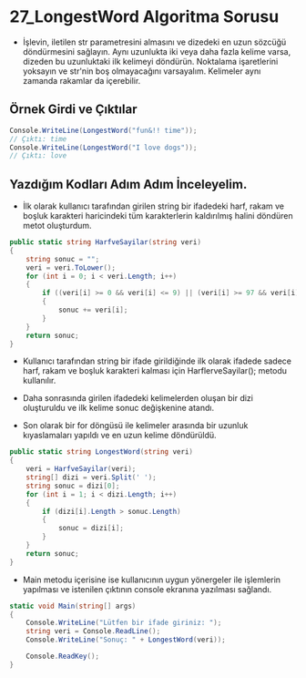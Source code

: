 # 27_LongestWord Algoritma Sorusu

* İşlevin, iletilen str parametresini almasını ve dizedeki en uzun sözcüğü döndürmesini sağlayın. Aynı uzunlukta iki veya daha fazla kelime varsa, dizeden bu uzunluktaki ilk kelimeyi döndürün. Noktalama işaretlerini yoksayın ve str'nin boş olmayacağını varsayalım. Kelimeler aynı zamanda rakamlar da içerebilir.

## Örnek Girdi ve Çıktılar

~~~ C#
Console.WriteLine(LongestWord("fun&!! time"));
// Çıktı: time
Console.WriteLine(LongestWord("I love dogs"));
// Çıktı: love
~~~

## Yazdığım Kodları Adım Adım İnceleyelim.

* İlk olarak kullanıcı tarafından girilen string bir ifadedeki harf, rakam ve boşluk karakteri haricindeki tüm karakterlerin kaldırılmış halini döndüren metot oluşturdum.

~~~ C#
public static string HarfveSayilar(string veri)
{
    string sonuc = "";
    veri = veri.ToLower();
    for (int i = 0; i < veri.Length; i++)
    {
        if ((veri[i] >= 0 && veri[i] <= 9) || (veri[i] >= 97 && veri[i] <= 122) || veri[i] == ' ')
        {
            sonuc += veri[i];
        }
    }
    return sonuc;
}
~~~

* Kullanıcı tarafından string bir ifade girildiğinde ilk olarak ifadede sadece harf, rakam ve boşluk karakteri kalması için HarflerveSayilar(); metodu kullanılır.

* Daha sonrasında girilen ifadedeki kelimelerden oluşan bir dizi oluşturuldu ve ilk kelime sonuc değişkenine atandı.

* Son olarak bir for döngüsü ile kelimeler arasında bir uzunluk kıyaslamaları yapıldı ve en uzun kelime döndürüldü.

~~~ C#
public static string LongestWord(string veri)
{
    veri = HarfveSayilar(veri);
    string[] dizi = veri.Split(' ');
    string sonuc = dizi[0];
    for (int i = 1; i < dizi.Length; i++)
    {
        if (dizi[i].Length > sonuc.Length)
        {
            sonuc = dizi[i];
        }
    }
    return sonuc;
}
~~~

* Main metodu içerisine ise kullanıcının uygun yönergeler ile işlemlerin yapılması ve istenilen çıktının console ekranına yazılması sağlandı.

~~~ C#
static void Main(string[] args)
{
    Console.WriteLine("Lütfen bir ifade giriniz: ");
    string veri = Console.ReadLine();
    Console.WriteLine("Sonuç: " + LongestWord(veri));

    Console.ReadKey();
}
~~~